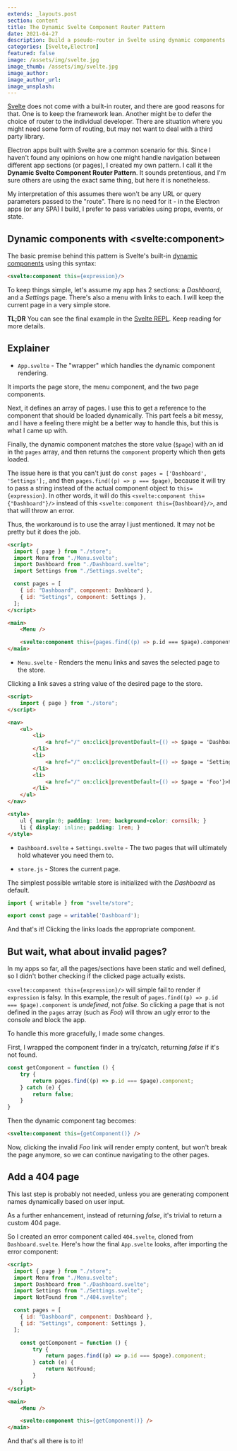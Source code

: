 ```yaml
---
extends: _layouts.post
section: content
title: The Dynamic Svelte Component Router Pattern
date: 2021-04-27
description: Build a pseudo-router in Svelte using dynamic components
categories: [Svelte,Electron]
featured: false
image: /assets/img/svelte.jpg
image_thumb: /assets/img/svelte.jpg
image_author:
image_author_url:
image_unsplash:
---
```


[Svelte](https://svelte.dev/) does not come with a built-in router, and there are good reasons for that. One is to keep the framework lean. Another might be to defer the choice of router to the individual developer. There are situation where you might need some form of routing, but may not want to deal with a third party library.

Electron apps built with Svelte are a common scenario for this. Since I haven't found any opinions on how one might handle navigation between different app sections (or pages), I created my own pattern. I call it the **Dynamic Svelte Component Router Pattern**. It sounds pretentious, and I'm sure others are using the exact same thing, but here it is nonetheless.

My interpretation of this assumes there won't be any URL or query parameters passed to the "route". There is no need for it - in the Electron apps (or any SPA) I build, I prefer to pass variables using props, events, or state.

## Dynamic components with &lt;svelte:component&gt;

The basic premise behind this pattern is Svelte's built-in [dynamic components](https://svelte.dev/docs#svelte_component) using this syntax:

```html
<svelte:component this={expression}/>
```

To keep things simple, let's assume my app has 2 sections: a *Dashboard*, and a *Settings* page. There's also a menu with links to each. I will keep the current page in a very simple store.

**TL;DR** You can see the final example in the [Svelte REPL](https://svelte.dev/repl/340dac4861e8499ca4d4092214649c3c?version=3.37.0). Keep reading for more details.

## Explainer

<!-- The 5 files in this example are: -->

* `App.svelte` - The "wrapper" which handles the dynamic component rendering.

It imports the page store, the menu component, and the two page components.

Next, it defines an array of pages. I use this to get a reference to the component that should be loaded dynamically.
This part feels a bit messy, and I have a feeling there might be a better way to handle this, but this is what I came up with.

Finally, the dynamic component matches the store value (`$page`) with an id in the `pages` array, and then returns the `component` property which then gets loaded.

The issue here is that you can't just do `const pages = ['Dashboard', 'Settings'];`, and then `pages.find((p) => p === $page)`, because it will try to pass a string instead of the actual component object to `this={expression}`. In other words, it will do this `<svelte:component this={"Dashboard"}/>` instead of this `<svelte:component this={Dashboard}/>`, and that will throw an error.

Thus, the workaround is to use the array I just mentioned. It may not be pretty but it does the job.

```html
<script>
  import { page } from "./store";
  import Menu from "./Menu.svelte";
  import Dashboard from "./Dashboard.svelte";
  import Settings from "./Settings.svelte";

  const pages = [
    { id: "Dashboard", component: Dashboard },
    { id: "Settings", component: Settings },
  ];
</script>

<main>
	<Menu />

	<svelte:component this={pages.find((p) => p.id === $page).component} />
</main>
```

* `Menu.svelte` - Renders the menu links and saves the selected page to the store.

Clicking a link saves a string value of the desired page to the store.

```html
<script>
	import { page } from "./store";
</script>

<nav>
	<ul>
		<li>
			<a href="/" on:click|preventDefault={() => $page = 'Dashboard'}>Dashboard</a>
		</li>
		<li>
			<a href="/" on:click|preventDefault={() => $page = 'Settings'}>Settings</a>
		</li>
		<li>
			<a href="/" on:click|preventDefault={() => $page = 'Foo'}>Foo</a>
		</li>
	</ul>
</nav>

<style>
	ul { margin:0; padding: 1rem; background-color: cornsilk; }
	li { display: inline; padding: 1rem; }
</style>
```

* `Dashboard.svelte` + `Settings.svelte` - The two pages that will ultimately hold whatever you need them to.

* `store.js` - Stores the current page.

The simplest possible writable store is initialized with the *Dashboard* as default.

```js
import { writable } from "svelte/store";

export const page = writable('Dashboard');
```

And that's it! Clicking the links loads the appropriate component.

## But wait, what about invalid pages?

In my apps so far, all the pages/sections have been static and well defined, so I didn't bother checking if the clicked page actually exists.

`<svelte:component this={expression}/>` will simple fail to render if `expression` is falsy. In this example, the result of `pages.find((p) => p.id === $page).component` is *undefined*, not *false*. So clicking a page that is not defined in the `pages` array (such as *Foo*) will throw an ugly error to the console and block the app.

To handle this more gracefully, I made some changes.

First, I wrapped the component finder in a try/catch, returning *false* if it's not found.

```js
const getComponent = function () {
    try {
        return pages.find((p) => p.id === $page).component;
    } catch (e) {
        return false;
    }
}
```
Then the dynamic component tag becomes:

```html
<svelte:component this={getComponent()} />
```

Now, clicking the invalid *Foo* link will render empty content, but won't break the page anymore, so we can continue navigating to the other pages.

## Add a 404 page

This last step is probably not needed, unless you are generating component names dynamically based on user input.

As a further enhancement, instead of returning *false*, it's trivial to return a custom 404 page.

So I created an error component called `404.svelte`, cloned from `Dashboard.svelte`. Here's how the final `App.svelte` looks, after importing the error component:

```html
<script>
  import { page } from "./store";
  import Menu from "./Menu.svelte";
  import Dashboard from "./Dashboard.svelte";
  import Settings from "./Settings.svelte";
  import NotFound from "./404.svelte";

  const pages = [
    { id: "Dashboard", component: Dashboard },
    { id: "Settings", component: Settings },
  ];

	const getComponent = function () {
		try {
			return pages.find((p) => p.id === $page).component;
		} catch (e) {
			return NotFound;
		}
	}
</script>

<main>
	<Menu />

	<svelte:component this={getComponent()} />
</main>
```

And that's all there is to it!
